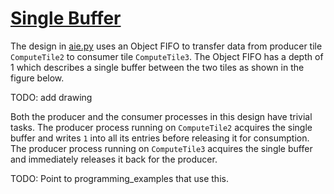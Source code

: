<!---//===- README.md ---------------------------------------*- Markdown -*-===//
//
// This file is licensed under the Apache License v2.0 with LLVM Exceptions.
// See https://llvm.org/LICENSE.txt for license information.
// SPDX-License-Identifier: Apache-2.0 WITH LLVM-exception
//
// Copyright (C) 2024, Advanced Micro Devices, Inc.
// 
//===----------------------------------------------------------------------===//-->

# <ins>Single Buffer</ins>

The design in [aie.py](./aie.py) uses an Object FIFO to transfer data from producer tile `ComputeTile2` to consumer tile `ComputeTile3`. The Object FIFO has a depth of 1 which describes a single buffer between the two tiles as shown in the figure below.

TODO: add drawing

Both the producer and the consumer processes in this design have trivial tasks. The producer process running on `ComputeTile2` acquires the single buffer and writes `1` into all its entries before releasing it for consumption. The producer process running on `ComputeTile3` acquires the single buffer and immediately releases it back for the producer.

TODO: Point to programming_examples that use this.
